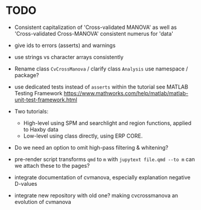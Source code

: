 # TODO

-   Consistent capitalization of 'Cross-validated MANOVA'
    as well as 'Cross-validated Cross-MANOVA'
    consistent numerus for 'data'

-   give ids to errors (asserts) and warnings

-   use strings vs character arrays consistently

-   Rename class `CvCrossManova` / clarify class `Analysis`
    use namespace / package?

-   use dedicated tests instead of `asserts` within the tutorial
    see MATLAB Testing Framework
    https://www.mathworks.com/help/matlab/matlab-unit-test-framework.html

-   Two tutorials:
    -   High-level using SPM and searchlight and region functions,
        applied to Haxby data
    -   Low-level using class directly, using ERP CORE.
        
-   Do we need an option to omit high-pass filtering & whitening?

-   pre-render script transforms `qmd` to `m` with
    `jupytext file.qmd --to m`
    can we attach these to the pages?

-   integrate documentation of cvmanova,
    especially explanation negative D-values

-   integrate new repository with old one?
    making cvcrossmanova an evolution of cvmanova
